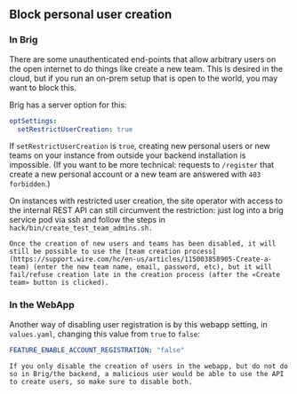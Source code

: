 ## Block personal user creation

### In Brig

There are some unauthenticated end-points that allow arbitrary users on the open internet to do things like create a new team.  This is desired in the cloud, but if you run an on-prem setup that is open to the world, you may want to block this.

Brig has a server option for this:

```yaml
optSettings:
  setRestrictUserCreation: true
```

If `setRestrictUserCreation` is `true`, creating new personal users or new teams on your instance from outside your backend installation is impossible.  (If you want to be more technical: requests to `/register` that create a new personal account or a new team are answered with `403 forbidden`.)

On instances with restricted user creation, the site operator with access to the internal REST API can still circumvent the restriction: just log into a brig service pod via ssh and follow the steps in `hack/bin/create_test_team_admins.sh.`

```{note}
Once the creation of new users and teams has been disabled, it will still be possible to use the [team creation process](https://support.wire.com/hc/en-us/articles/115003858905-Create-a-team) (enter the new team name, email, password, etc), but it will fail/refuse creation late in the creation process (after the «Create team» button is clicked).
```

### In the WebApp

Another way of disabling user registration is by this webapp setting, in `values.yaml`, changing this value from `true` to `false`:

```yaml
FEATURE_ENABLE_ACCOUNT_REGISTRATION: "false"
```

```{note}
If you only disable the creation of users in the webapp, but do not do so in Brig/the backend, a malicious user would be able to use the API to create users, so make sure to disable both.
```


